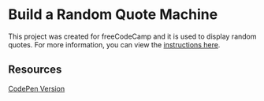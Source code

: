 # Build a Random Quote Machine

This project was created for freeCodeCamp and it is used to display random quotes. For more information, you can view the [instructions here](https://www.freecodecamp.org/learn/front-end-development-libraries/front-end-development-libraries-projects/build-a-random-quote-machine).

## Resources
[CodePen Version](https://codepen.io/lchap701/full/BaWrXaw)